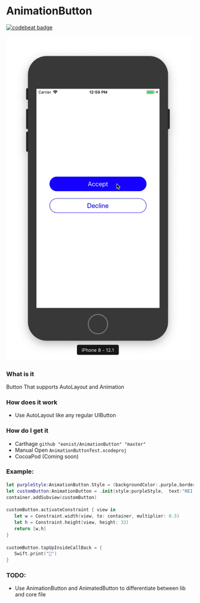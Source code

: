 # AnimationButton

[![codebeat badge](https://codebeat.co/badges/a14b185c-f5ec-4fab-ae83-6141e4f24a24)](https://codebeat.co/a/30n1st/projects/github-com-eonist-animationbutton-master)

<img width="496" alt="img" src="https://github.com/stylekit/img/blob/master/animbtn-rev5.gif">

### What is it
Button That supports AutoLayout and Animation

### How does it work
- Use AutoLayout like any regular UIButton

### How do I get it
- Carthage `github "eonist/AnimationButton" "master"`
- Manual Open `AnimationButtonTest.xcodeproj`
- CocoaPod (Coming soon)

### Example:
```swift
let purpleStyle:AnimationButton.Style = (backgroundColor:.purple,borderColor:.purple,textColor:.white)
let customButton:AnimationButton = .init(style:purpleStyle,  text:"NEI TAKK", frame: .zero)
container.addSubview(customButton)

customButton.activateConstraint { view in
   let w = Constraint.width(view, to: container, multiplier: 0.5)
   let h = Constraint.height(view, height: 32)
   return [w,h]
}

customButton.tapUpInsideCallBack = {
   Swift.print("🎉")
}
```

### TODO:
- Use AnimationButton and AnimatedButton to differentiate between lib and core file
